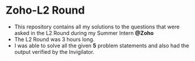 # Zoho-L2 Round
<ul>
<li>This repository contains all my solutions to the questions that were asked in the L2 Round during my Summer Intern <b>@Zoho</b></li>
  <li>The L2 Round was 3 hours long.</li>
<li>I was able to solve all the given <b>5</b> problem statements and also had the output verified by the Invigilator.</li>
</ul>
